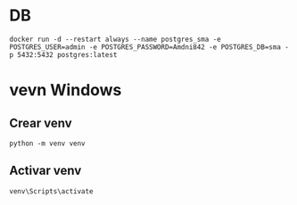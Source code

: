 # DB
```
docker run -d --restart always --name postgres_sma -e POSTGRES_USER=admin -e POSTGRES_PASSWORD=Amdni842 -e POSTGRES_DB=sma -p 5432:5432 postgres:latest
```

# vevn Windows  
## Crear venv  
```
python -m venv venv
```
## Activar venv  
```
venv\Scripts\activate
```

